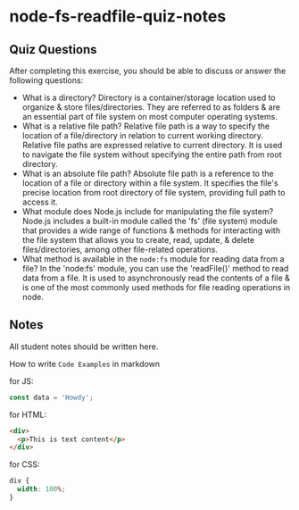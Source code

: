 # node-fs-readfile-quiz-notes

## Quiz Questions

After completing this exercise, you should be able to discuss or answer the following questions:

- What is a directory?
  Directory is a container/storage location used to organize & store files/directories. They are referred to as folders & are an essential part of file system on most computer operating systems.
- What is a relative file path?
  Relative file path is a way to specify the location of a file/directory in relation to current working directory. Relative file paths are expressed relative to current directory. It is used to navigate the file system without specifying the entire path from root directory.
- What is an absolute file path?
  Absolute file path is a reference to the location of a file or directory within a file system. It specifies the file's precise location from root directory of file system, providing full path to access it.
- What module does Node.js include for manipulating the file system?
  Node.js includes a built-in module called the 'fs' (file system) module that provides a wide range of functions & methods for interacting with the file system that allows you to create, read, update, & delete files/directories, among other file-related operations.
- What method is available in the `node:fs` module for reading data from a file?
  In the 'node:fs' module, you can use the 'readFile()' method to read data from a file. It is used to asynchronously read the contents of a file & is one of the most commonly used methods for file reading operations in node.

## Notes

All student notes should be written here.

How to write `Code Examples` in markdown

for JS:

```javascript
const data = 'Howdy';
```

for HTML:

```html
<div>
  <p>This is text content</p>
</div>
```

for CSS:

```css
div {
  width: 100%;
}
```
